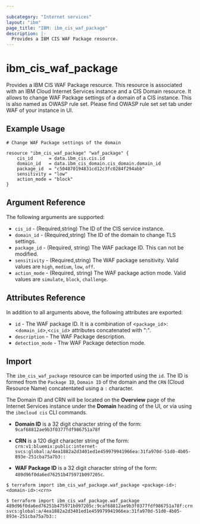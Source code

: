 ```yaml
---

subcategory: "Internet services"
layout: "ibm"
page_title: "IBM: ibm_cis_waf_package"
description: |-
  Provides a IBM CIS WAF Package resource.
---
```


# ibm_cis_waf_package

Provides a IBM CIS WAF Package resource. This resource is associated with an IBM Cloud Internet Services instance and a CIS Domain resource. It allows to change WAF Package settings of a domain of a CIS instance. This is also named as OWASP rule set. Please find OWASP rule set set tab under WAF of your instance in UI.

## Example Usage

```hcl
# Change WAF Package settings of the domain

resource "ibm_cis_waf_package" "waf_package" {
	cis_id      = data.ibm_cis.cis.id
	domain_id   = data.ibm_cis_domain.cis_domain.domain_id
	package_id  = "c504870194831cd12c3fc0284f294abb"
	sensitivity = "low"
	action_mode = "block"
}
```

## Argument Reference

The following arguments are supported:

- `cis_id` - (Required,string) The ID of the CIS service instance.
- `domain_id` - (Required,string) The ID of the domain to change TLS settings.
- `package_id` - (Required, string) The WAF package ID. This can not be modified.
- `sensitivity` - (Required,string) The WAF package sensitivity. Valid values are `high`, `medium`, `low`, `off`.
- `action_mode` - (Required, string) The WAF package action mode. Valid values are `simulate`, `block`, `challenge`.

## Attributes Reference

In addition to all arguments above, the following attributes are exported:

- `id` - The WAF package ID. It is a combination of <`package_id`>:<`domain_id`>,<`cis_id`> attributes concatenated with ":".
- `description` - The WAF Package description.
- `detection_mode` - Thw WAF Package detection mode.

## Import

The `ibm_cis_waf_package` resource can be imported using the `id`. The ID is formed from the `Package ID`, `Domain ID` of the domain and the `CRN` (Cloud Resource Name) concatentated using a `:` character.

The Domain ID and CRN will be located on the **Overview** page of the Internet Services instance under the **Domain** heading of the UI, or via using the `ibmcloud cis` CLI commands.

- **Domain ID** is a 32 digit character string of the form: `9caf68812ae9b3f0377fdf986751a78f`

- **CRN** is a 120 digit character string of the form: `crn:v1:bluemix:public:internet-svcs:global:a/4ea1882a2d3401ed1e459979941966ea:31fa970d-51d0-4b05-893e-251cba75a7b3::`

- **WAF Package ID** is a 32 digit character string of the form: `489d96f0da6ed76251b475971b097205c`.

```
$ terraform import ibm_cis_waf_package.waf_package <package-id>:<domain-id>:<crn>

$ terraform import ibm_cis_waf_package.waf_package 489d96f0da6ed76251b475971b097205c:9caf68812ae9b3f0377fdf986751a78f:crn:v1:bluemix:public:internet-svcs:global:a/4ea1882a2d3401ed1e459979941966ea:31fa970d-51d0-4b05-893e-251cba75a7b3::
```
